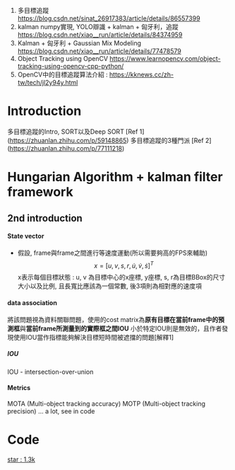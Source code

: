 1. 多目標追蹤 https://blog.csdn.net/sinat_26917383/article/details/86557399
2. kalman numpy實現, YOLO辯識 + kalman + 匈牙利，追蹤 https://blog.csdn.net/xiao__run/article/details/84374959
3. Kalman + 匈牙利 + Gaussian Mix Modeling https://blog.csdn.net/xiao__run/article/details/77478579
4. Object Tracking using OpenCV https://www.learnopencv.com/object-tracking-using-opencv-cpp-python/
5. OpenCV中的目標追蹤算法介紹 : https://kknews.cc/zh-tw/tech/jl2y94y.html

# Introduction
多目標追蹤的Intro, SORT以及Deep SORT
[Ref 1] (https://zhuanlan.zhihu.com/p/59148865)
多目標追蹤的3種門派
[Ref 2] (https://zhuanlan.zhihu.com/p/77111218)

# Hungarian Algorithm + kalman filter framework
## 2nd introduction
#### State vector
* 假設, frame與frame之間進行等速度運動(所以需要夠高的FPS來輔助)
$$
x = [u, v, s, r, \dot{u}, \dot{v}, \dot{s}]^{T}
$$
x表示每個目標狀態 : u, v 為目標中心的x座標, y座標, s, r為目標BBox的尺寸大小以及比例, 且長寬比應該為一個常數, 後3項則為相對應的速度項
#### data association
將該問題視為資料關聯問題，使用的cost matrix為**原有目標在當前frame中的預測框**與**當前frame所測量到的實際框之間IOU**
小於特定IOU則是無效的，且作者發現使用IOU當作指標能夠解決目標短時間被遮擋的問題[解釋1]
##### IOU
IOU - intersection-over-union

#### Metrics
MOTA (Multi-object tracking accuracy)
MOTP (Multi-object tracking precision)
...
a lot, see in code

# Code
[star : 1.3k](https://github.com/abewley/sort)